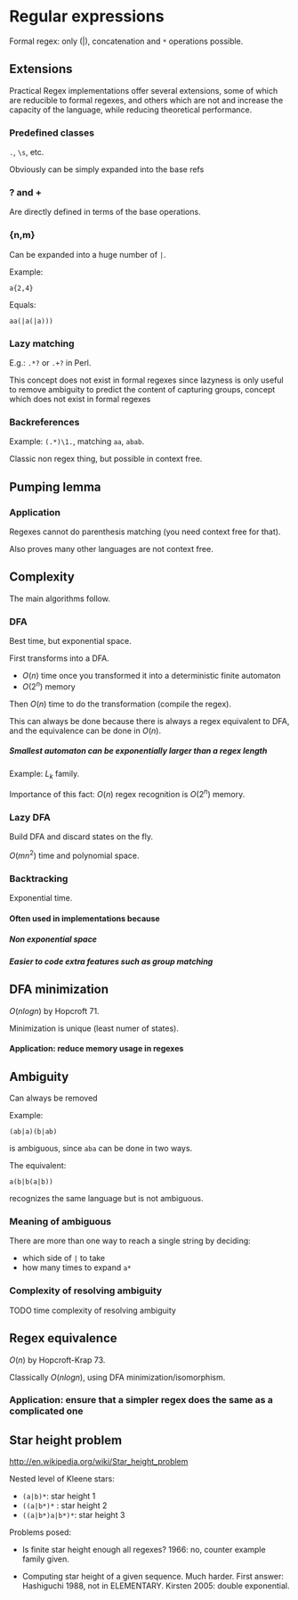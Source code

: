 # Regular expressions

Formal regex: only (|), concatenation and `*` operations possible.

## Extensions

Practical Regex implementations offer several extensions, some of which are reducible
to formal regexes, and others which are not and increase the capacity of the language,
while reducing theoretical performance.

### Predefined classes

`.`, `\s`, etc.

Obviously can be simply expanded into the base refs

### ? and +

Are directly defined in terms of the base operations.

### {n,m}

Can be expanded into a huge number of `|`.

Example:

    a{2,4}

Equals:

    aa(|a(|a)))

### Lazy matching

E.g.: `.*?` or `.+?` in Perl.

This concept does not exist in formal regexes since lazyness is only useful to remove ambiguity
to predict the content of capturing groups, concept which does not exist in formal regexes

### Backreferences

Example: `(.*)\1.`, matching `aa`, `abab`.

Classic non regex thing, but possible in context free.

## Pumping lemma

### Application

Regexes cannot do parenthesis matching (you need context free for that).

Also proves many other languages are not context free.

## Complexity

The main algorithms follow.

### DFA

Best time, but exponential space.

First transforms into a DFA.

- $O(n)$ time once you transformed it into a deterministic finite automaton
- $O(2^n)$ memory 

Then $O(n)$ time to do the transformation (compile the regex).

This can always be done because there is always a regex equivalent to DFA,
and the equivalence can be done in $O(n)$.

##### Smallest automaton can be exponentially larger than a regex length

Example: $L_k$ family.

Importance of this fact: $O(n)$ regex recognition is $O(2^n)$ memory.

### Lazy DFA

Build DFA and discard states on the fly.

$O(mn^2)$ time and polynomial space.

### Backtracking

Exponential time.

#### Often used in implementations because

##### Non exponential space

##### Easier to code extra features such as group matching

## DFA minimization

$O(n log n)$ by Hopcroft 71.

Minimization is unique (least numer of states).

#### Application: reduce memory usage in regexes

## Ambiguity

Can always be removed

Example:

    (ab|a)(b|ab)

is ambiguous, since `aba` can be done in two ways.

The equivalent:

    a(b|b(a|b))

recognizes the same language but is not ambiguous.

### Meaning of ambiguous

There are more than one way to reach a single string by deciding:

- which side of `|` to take
- how many times to expand `a*`

### Complexity of resolving ambiguity

TODO time complexity of resolving ambiguity

## Regex equivalence

$O(n)$ by Hopcroft-Krap 73.

Classically $O(n log n)$, using DFA minimization/isomorphism.

### Application: ensure that a simpler regex does the same as a complicated one

## Star height problem

<http://en.wikipedia.org/wiki/Star_height_problem>

Nested level of Kleene stars:

- `(a|b)*`:        star height 1
- `((a|b*)*` :     star height 2
- `((a|b*)a|b*)*`: star height 3

Problems posed:

-   Is finite star height enough all regexes?
    1966: no, counter example family given.

-   Computing star height of a given sequence. Much harder.
    First answer: Hashiguchi 1988, not in ELEMENTARY.
    Kirsten 2005: double exponential.
